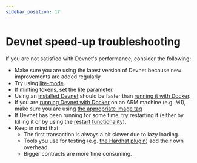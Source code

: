 ```yaml
---
sidebar_position: 17
---
```

# Devnet speed-up troubleshooting

If you are not satisfied with Devnet's performance, consider the following:

- Make sure you are using the latest version of Devnet because new improvements are added regularly.
- Try using [lite-mode](lite-mode.md).
- If minting tokens, set the [lite parameter](mint-token.md#mint-lite).
- Using an [installed Devnet](./../intro.md#install) should be faster than [running it with Docker](run.md#run-with-docker).
- If you are [running Devnet with Docker](run.md#run-with-docker) on an ARM machine (e.g. M1), make sure you are using [the appropriate image tag](run.md#versions-and-tags)
- If Devnet has been running for some time, try restarting it (either by killing it or by using the [restart functionality](restart.md)).
- Keep in mind that:
  - The first transaction is always a bit slower due to lazy loading.
  - Tools you use for testing (e.g. [the Hardhat plugin](https://github.com/0xSpaceShard/starknet-hardhat-plugin)) add their own overhead.
  - Bigger contracts are more time consuming.